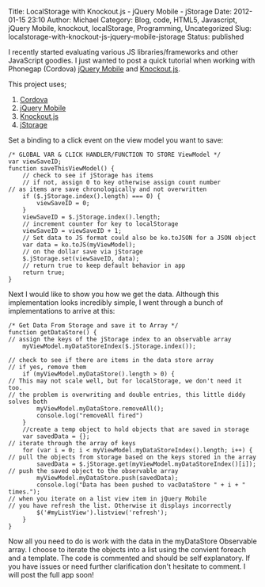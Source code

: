 Title: LocalStorage with Knockout.js - jQuery Mobile - jStorage
Date: 2012-01-15 23:10
Author: Michael
Category: Blog, code, HTML5, Javascript, jQuery Mobile, knockout, localStorage, Programming, Uncategorized
Slug: localstorage-with-knockout-js-jquery-mobile-jstorage
Status: published

I recently started evaluating various JS libraries/frameworks and other
JavaScript goodies. I just wanted to post a quick tutorial when working
with Phonegap (Cordova) [jQuery Mobile](http://jquerymobile.com/) and
[Knockout.js](http://knockoutjs.com/).

This project uses;

1.  [Cordova](http://incubator.apache.org/projects/callback.html)
2.  [jQuery Mobile](http://jquerymobile.com/)
3.  [Knockout.js](http://knockoutjs.com)
4.  [jStorage](http://www.jstorage.info/)

Set a binding to a click event on the view model you want to save:

``` {lang="javascript"}
/* GLOBAL VAR & CLICK HANDLER/FUNCTION TO STORE ViewModel */
var viewSaveID;
function saveThisViewModel() {
    // check to see if jStorage has items
    // if not, assign 0 to key otherwise assign count number 
// as items are save chronologically and not overwritten
    if ($.jStorage.index().length) === 0) {
        viewSaveID = 0;
    }
    viewSaveID = $.jStorage.index().length;
    // increment counter for key to localStorage
    viewSaveID = viewSaveID + 1;
    // Set data to JS format could also be ko.toJSON for a JSON object
    var data = ko.toJS(myViewModel);
    // on the dollar save via jStorage
    $.jStorage.set(viewSaveID, data);
    // return true to keep default behavior in app
    return true;
}
```

Next I would like to show you how we get the data. Although this
implementation looks incredibly simple, I went through a bunch of
implementations to arrive at this:

``` {lang="javascript"}
/* Get Data From Storage and save it to Array */
function getDataStore() {
// assign the keys of the jStorage index to an observable array
    myViewModel.myDataStoreIndex($.jStorage.index());
    
// check to see if there are items in the data store array
// if yes, remove them 
    if (myViewModel.myDataStore().length > 0) {
// This may not scale well, but for localStorage, we don't need it too.
// the problem is overwriting and double entries, this little diddy solves both
        myViewModel.myDataStore.removeAll();
        console.log("removeAll fired")
    }
    //create a temp object to hold objects that are saved in storage
    var savedData = {};
// iterate through the array of keys
    for (var i = 0; i < myViewModel.myDataStoreIndex().length; i++) {
// pull the objects from storage based on the keys stored in the array
        savedData = $.jStorage.get(myViewModel.myDataStoreIndex()[i]);
// push the saved object to the observable array
        myViewModel.myDataStore.push(savedData);
        console.log("Data has been pushed to vacDataStore " + i + " times.");
// when you iterate on a list view item in jQuery Mobile 
// you have refresh the list. Otherwise it displays incorrectly
        $('#myListView').listview('refresh');
    }
}
```

Now all you need to do is work with the data in the myDataStore
Observable array. I choose to iterate the objects into a list using the
convient foreach and a template. The code is commented and should be
self explanatory. If you have issues or need further clarification don't
hesitate to comment. I will post the full app soon!

